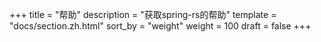 +++
title = "帮助"
description = "获取spring-rs的帮助"
template = "docs/section.zh.html"
sort_by = "weight"
weight = 100
draft = false
+++
